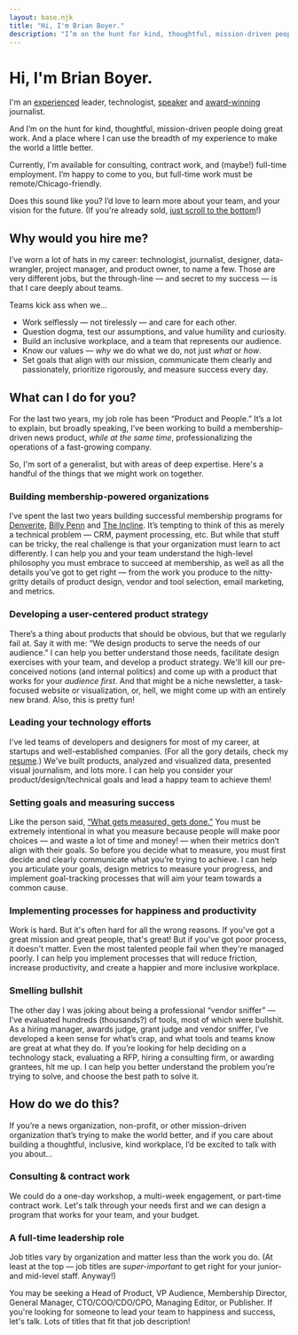 ```yaml
---
layout: base.njk
title: "Hi, I'm Brian Boyer."
description: "I’m on the hunt for kind, thoughtful, mission-driven people doing great work. And a place where I can make the world a little better."
---
```

# Hi, I'm Brian Boyer.

I'm an [experienced](/resume/) leader, technologist, [speaker](/writing-talks/) and [award-winning](/awards/) journalist.

And I’m on the hunt for kind, thoughtful, mission-driven people doing great work. And a place where I can use the breadth of my experience to make the world a little better.

Currently, I'm available for consulting, contract work, and (maybe!) full-time employment. I’m happy to come to you, but full-time work must be remote/Chicago-friendly.

Does this sound like you? I’d love to learn more about your team, and your vision for the future. (If you're already sold, [just scroll to the bottom](#contact)!)

## Why would you hire me?

I’ve worn a lot of hats in my career: technologist, journalist, designer, data-wrangler, project manager, and product owner, to name a few. Those are very different jobs, but the through-line — and secret to my success — is that I care deeply about teams.

Teams kick ass when we...
- Work selflessly — not tirelessly — and care for each other.
- Question dogma, test our assumptions, and value humility and curiosity.
- Build an inclusive workplace, and a team that represents our audience.
- Know our values — *why* we do what we do, not just *what* or *how*.
- Set goals that align with our mission, communicate them clearly and passionately, prioritize rigorously, and measure success every day.

## What can I do for you?
For the last two years, my job role has been “Product and People.” It’s a lot to explain, but broadly speaking, I’ve been working to build a membership-driven news product, *while at the same time*, professionalizing the operations of a fast-growing company.

So, I'm sort of a generalist, but with areas of deep expertise. Here's a handful of the things that we might work on together.

### Building membership-powered organizations
I’ve spent the last two years building successful membership programs for [Denverite](https://denverite.com), [Billy Penn](https://billypenn.com) and [The Incline](https://theincline.com). It’s tempting to think of this as merely a technical problem — CRM, payment processing, etc. But while that stuff can be tricky, the real challenge is that your organization must learn to act differently. I can help you and your team understand the high-level philosophy you must embrace to succeed at membership, as well as all the details you’ve got to get right — from the work you produce to the nitty-gritty details of product design, vendor and tool selection, email marketing, and metrics.

### Developing a user-centered product strategy
There’s a thing about products that should be obvious, but that we regularly fail at. Say it with me: “We design products to serve the needs of our audience.” I can help you better understand those needs, facilitate design exercises with your team, and develop a product strategy. We'll kill our pre-conceived notions (and internal politics) and come up with a product that works for your *audience first*. And that might be a niche newsletter, a task-focused website or visualization, or, hell, we might come up with an entirely new brand. Also, this is pretty fun!

### Leading your technology efforts
I've led teams of developers and designers for most of my career, at startups and well-established companies. (For all the gory details, check my [resume](/resume/).) We've built products, analyzed and visualized data, presented visual journalism, and lots more. I can help you consider your product/design/technical goals and lead a happy team to achieve them!

### Setting goals and measuring success
Like the person said, [“What gets measured, gets done.”](https://thecarebot.github.io/Why-should-I-Carebot/) You must be extremely intentional in what you measure because people will make poor choices — and waste a lot of time and money! — when their metrics don’t align with their goals. So before you decide what to measure, you must first decide and clearly communicate what you’re trying to achieve. I can help you articulate your goals, design metrics to measure your progress, and implement goal-tracking processes that will aim your team towards a common cause.

### Implementing processes for happiness and productivity
Work is hard. But it's often hard for all the wrong reasons. If you've got a great mission and great people, that's great! But if you've got poor process, it doesn't matter. Even the most talented people fail when they're managed poorly. I can help you implement processes that will reduce friction, increase productivity, and create a happier and more inclusive workplace.

### Smelling bullshit
The other day I was joking about being a professional “vendor sniffer” — I’ve evaluated hundreds (thousands?) of tools, most of which were bullshit. As a hiring manager, awards judge, grant judge and vendor sniffer, I’ve developed a keen sense for what’s crap, and what tools and teams know are great at what they do. If you’re looking for help deciding on a technology stack, evaluating a RFP, hiring a consulting firm, or awarding grantees, hit me up. I can help you better understand the problem you’re trying to solve, and choose the best path to solve it.

## How do we do this?
If you’re a news organization, non-profit, or other mission-driven organization that’s trying to make the world better, and if you care about building a thoughtful, inclusive, kind workplace, I’d be excited to talk with you about...

### Consulting & contract work
We could do a one-day workshop, a multi-week engagement, or part-time contract work. Let's talk through your needs first and we can design a program that works for your team, and your budget.

### A full-time leadership role
Job titles vary by organization and matter less than the work you do. (At least at the top — job titles are *super-important* to get right for your junior- and mid-level staff. Anyway!)

You may be seeking a Head of Product, VP Audience, Membership Director, General Manager, CTO/COO/CDO/CPO, Managing Editor, or Publisher. If you're looking for someone to lead your team to happiness and success, let's talk. Lots of titles that fit that job description!
